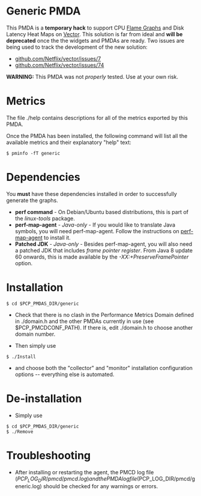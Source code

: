 Generic PMDA
============

This PMDA is a **temporary hack** to support CPU [Flame Graphs](http://www.brendangregg.com/FlameGraphs/cpuflamegraphs.html) and Disk Latency Heat Maps on [Vector](https://github.com/Netflix/vector). This solution is far from ideal and **will be deprecated** once the the widgets and PMDAs are ready. Two issues are being used to track the development of the new solution:

* [github.com/Netflix/vector/issues/7](https://github.com/Netflix/vector/issues/7)
* [github.com/Netflix/vector/issues/74](https://github.com/Netflix/vector/issues/74)

**WARNING:** This PMDA was not *properly* tested. Use at your own risk.

Metrics
=======

The file ./help contains descriptions for all of the metrics exported
by this PMDA.

Once the PMDA has been installed, the following command will list all
the available metrics and their explanatory "help" text:

```
$ pminfo -fT generic
```

Dependencies
============

You **must** have these dependencies installed in order to successfully generate the graphs.

* **perf command** - On Debian/Ubuntu based distributions, this is part of the *linux-tools* package.
* **perf-map-agent** - *Java-only* - If you would like to translate Java symbols, you will need perf-map-agent. Follow the instructions on [perf-map-agent](https://github.com/jrudolph/perf-map-agent) to install it.
* **Patched JDK** - *Java-only* - Besides perf-map-agent, you will also need a patched JDK that includes *frame pointer register*. From Java 8 update 60 onwards, this is made available by the *-XX:+PreserveFramePointer* option.

Installation
============

```
$ cd $PCP_PMDAS_DIR/generic
```

 +  Check that there is no clash in the Performance Metrics Domain
    defined in ./domain.h and the other PMDAs currently in use (see
    $PCP_PMCDCONF_PATH).  If there is, edit ./domain.h to choose another
    domain number.

 +  Then simply use

```
$ ./Install
```

 +  and choose both the "collector" and "monitor" installation
    configuration options -- everything else is automated.

De-installation
===============

 +  Simply use

```
$ cd $PCP_PMDAS_DIR/generic
$ ./Remove
```

Troubleshooting
===============

 +  After installing or restarting the agent, the PMCD log file
    ($PCP_LOG_DIR/pmcd/pmcd.log) and the PMDA log file
    ($PCP_LOG_DIR/pmcd/generic.log) should be checked for any warnings
    or errors.
